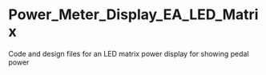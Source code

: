 # Power_Meter_Display_EA_LED_Matrix
Code and design files for an LED matrix power display for showing pedal power

